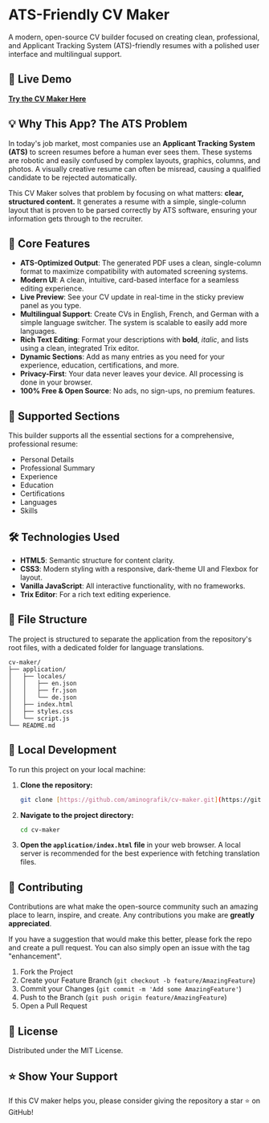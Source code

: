 # ATS-Friendly CV Maker

A modern, open-source CV builder focused on creating clean, professional, and Applicant Tracking System (ATS)-friendly resumes with a polished user interface and multilingual support.

## 🚀 Live Demo

**[Try the CV Maker Here](https://aminografik.github.io/cv-maker/application/)**

## 💡 Why This App? The ATS Problem

In today's job market, most companies use an **Applicant Tracking System (ATS)** to screen resumes before a human ever sees them. These systems are robotic and easily confused by complex layouts, graphics, columns, and photos. A visually creative resume can often be misread, causing a qualified candidate to be rejected automatically.

This CV Maker solves that problem by focusing on what matters: **clear, structured content.** It generates a resume with a simple, single-column layout that is proven to be parsed correctly by ATS software, ensuring your information gets through to the recruiter.

## 🌟 Core Features

-   **ATS-Optimized Output**: The generated PDF uses a clean, single-column format to maximize compatibility with automated screening systems.
-   **Modern UI**: A clean, intuitive, card-based interface for a seamless editing experience.
-   **Live Preview**: See your CV update in real-time in the sticky preview panel as you type.
-   **Multilingual Support**: Create CVs in English, French, and German with a simple language switcher. The system is scalable to easily add more languages.
-   **Rich Text Editing**: Format your descriptions with **bold**, *italic*, and lists using a clean, integrated Trix editor.
-   **Dynamic Sections**: Add as many entries as you need for your experience, education, certifications, and more.
-   **Privacy-First**: Your data never leaves your device. All processing is done in your browser.
-   **100% Free & Open Source**: No ads, no sign-ups, no premium features.

## 📄 Supported Sections

This builder supports all the essential sections for a comprehensive, professional resume:

-   Personal Details
-   Professional Summary
-   Experience
-   Education
-   Certifications
-   Languages
-   Skills

## 🛠️ Technologies Used

-   **HTML5**: Semantic structure for content clarity.
-   **CSS3**: Modern styling with a responsive, dark-theme UI and Flexbox for layout.
-   **Vanilla JavaScript**: All interactive functionality, with no frameworks.
-   **Trix Editor**: For a rich text editing experience.

## 📂 File Structure

The project is structured to separate the application from the repository's root files, with a dedicated folder for language translations.

```
cv-maker/
├── application/
│   ├── locales/
│   │   ├── en.json
│   │   ├── fr.json
│   │   └── de.json
│   ├── index.html
│   ├── styles.css
│   └── script.js
└── README.md
```

## 🔧 Local Development

To run this project on your local machine:

1.  **Clone the repository:**
    ```bash
    git clone [https://github.com/aminografik/cv-maker.git](https://github.com/aminografik/cv-maker.git)
    ```
2.  **Navigate to the project directory:**
    ```bash
    cd cv-maker
    ```
3.  **Open the `application/index.html` file** in your web browser. A local server is recommended for the best experience with fetching translation files.

## 🤝 Contributing

Contributions are what make the open-source community such an amazing place to learn, inspire, and create. Any contributions you make are **greatly appreciated**.

If you have a suggestion that would make this better, please fork the repo and create a pull request. You can also simply open an issue with the tag "enhancement".

1.  Fork the Project
2.  Create your Feature Branch (`git checkout -b feature/AmazingFeature`)
3.  Commit your Changes (`git commit -m 'Add some AmazingFeature'`)
4.  Push to the Branch (`git push origin feature/AmazingFeature`)
5.  Open a Pull Request

## 📄 License

Distributed under the MIT License.

## ⭐ Show Your Support

If this CV maker helps you, please consider giving the repository a star ⭐ on GitHub!
